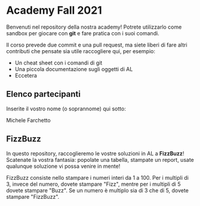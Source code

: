 # Academy Fall 2021

Benvenuti nel repository della nostra academy! Potrete utilizzarlo come sandbox per giocare con **git** e fare pratica con i suoi comandi.

Il corso prevede due commit e una pull request, ma siete liberi di fare altri contributi che pensate sia utile raccogliere qui, per esempio:

* Un cheat sheet con i comandi di git
* Una piccola documentazione sugli oggetti di AL
* Eccetera

## Elenco partecipanti

Inserite il vostro nome (o soprannome) qui sotto:

Michele Farchetto


## FizzBuzz

In questo repository, raccoglieremo le vostre soluzioni in AL a **FizzBuzz**! Scatenate la vostra fantasia: popolate una tabella, stampate un report, usate qualunque soluzione vi possa venire in mente!

FizzBuzz consiste nello stampare i numeri interi da 1 a 100. Per i multipli di 3, invece del numero, dovete stampare "Fizz", mentre per i multipli di 5 dovete stampare "Buzz". Se un numero è multiplo sia di 3 che di 5, dovete stampare "FizzBuzz".
